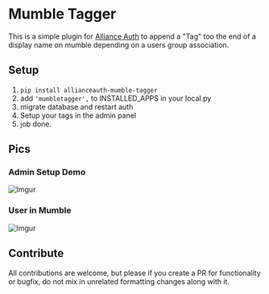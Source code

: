 # Mumble Tagger

This is a simple plugin for [Alliance Auth](https://gitlab.com/allianceauth/allianceauth) to append a "Tag" too the end of a display name on mumble depending on a users group association.

## Setup

1. `pip install allianceauth-mumble-tagger`
2. add `'mumbletagger',` to INSTALLED_APPS in your local.py
3. migrate database and restart auth
4. Setup your tags in the admin panel
5. job done.


## Pics 

### Admin Setup Demo

![Imgur](https://i.imgur.com/ivihrLX.png)

### User in Mumble

![Imgur](https://i.imgur.com/QJ6b4ws.png)

## Contribute

All contributions are welcome, but please if you create a PR for functionality or bugfix, do not mix in unrelated formatting changes along with it.
